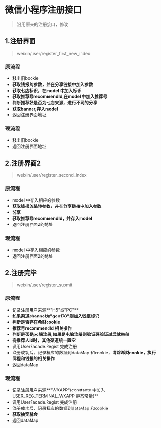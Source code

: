 # 微信小程序注册接口
> 沿用原来的注册接口，修改

## 1.注册界面
> weixin/user/register_first_new_index
### 原流程
+ 移出旧bookie
+ **获取钱报的参数，并在分享链接中加入参数**
+ **获取七店标识，在model 中加入标识**
+ **获取推荐号recommendId,在model 中加入推荐号**
+ **判断推荐好是否为七店来源，进行不同的分享**
+ **获取banner,存入model**
+ 返回注册界面地址

### 现流程
+ 移出旧bookie
+ 返回注册界面地址

## 2.注册界面2
> weixin/user/register_second_index
### 原流程
+ model 中存入相应的参数
+ **获取钱报的跳转参数，并在分享链接中加入参数**
+ **分享**
+ **获取推荐号recommendId，并存入model**
+ 返回注册界面2的地址

### 现流程
+ model 中存入相应的参数
+ 返回注册界面2的地址

## 2.注册完毕
> weixin/user/register_submit
### 原流程
+ 记录注册用户来源**"H5"或"PC"**
+ **如果渠道channel为"gen178"则加入钱报标识**
+ **判断是否存在希财cookie**
+ **推荐号recommendId 相关操作**
+ **判断是否是pc端注册,如果是电脑注册则验证码验证过后就失效**
+ **有推荐人id时，其他渠道统一置空**
+ 调用UserFacade.Regist 完成注册
+ 注册成功后，记录相应的数据到dataMap 和cookie，**清除希财cookie，执行同程和钱报的相关操作**
+ 返回dataMap

### 现流程
+ 记录注册用户来源**"WXAPP"(constants 中加入USER_REG_TERMINAL_WXAPP 静态常量)**
+ 调用UserFacade.Regist 完成注册
+ 注册成功后，记录相应的数据到dataMap 和cookie
+ **获取抽奖机会**
+ 返回dataMap